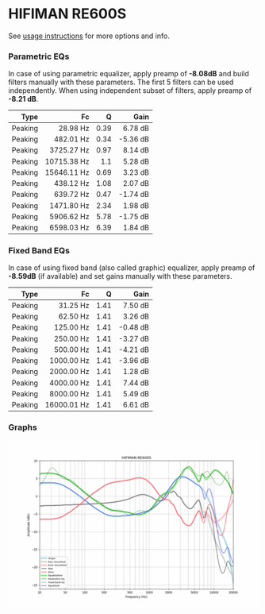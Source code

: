 # HIFIMAN RE600S
See [usage instructions](https://github.com/jaakkopasanen/AutoEq#usage) for more options and info.

### Parametric EQs
In case of using parametric equalizer, apply preamp of **-8.08dB** and build filters manually
with these parameters. The first 5 filters can be used independently.
When using independent subset of filters, apply preamp of **-8.21 dB**.

| Type    | Fc          |    Q | Gain     |
|--------:|------------:|-----:|---------:|
| Peaking | 28.98 Hz    | 0.39 | 6.78 dB  |
| Peaking | 482.01 Hz   | 0.34 | -5.36 dB |
| Peaking | 3725.27 Hz  | 0.97 | 8.14 dB  |
| Peaking | 10715.38 Hz | 1.1  | 5.28 dB  |
| Peaking | 15646.11 Hz | 0.69 | 3.23 dB  |
| Peaking | 438.12 Hz   | 1.08 | 2.07 dB  |
| Peaking | 639.72 Hz   | 0.47 | -1.74 dB |
| Peaking | 1471.80 Hz  | 2.34 | 1.98 dB  |
| Peaking | 5906.62 Hz  | 5.78 | -1.75 dB |
| Peaking | 6598.03 Hz  | 6.39 | 1.84 dB  |

### Fixed Band EQs
In case of using fixed band (also called graphic) equalizer, apply preamp of **-8.59dB**
(if available) and set gains manually with these parameters.

| Type    | Fc          |    Q | Gain     |
|--------:|------------:|-----:|---------:|
| Peaking | 31.25 Hz    | 1.41 | 7.50 dB  |
| Peaking | 62.50 Hz    | 1.41 | 3.26 dB  |
| Peaking | 125.00 Hz   | 1.41 | -0.48 dB |
| Peaking | 250.00 Hz   | 1.41 | -3.27 dB |
| Peaking | 500.00 Hz   | 1.41 | -4.21 dB |
| Peaking | 1000.00 Hz  | 1.41 | -3.96 dB |
| Peaking | 2000.00 Hz  | 1.41 | 1.28 dB  |
| Peaking | 4000.00 Hz  | 1.41 | 7.44 dB  |
| Peaking | 8000.00 Hz  | 1.41 | 5.49 dB  |
| Peaking | 16000.01 Hz | 1.41 | 6.61 dB  |

### Graphs
![](./HIFIMAN%20RE600S.png)